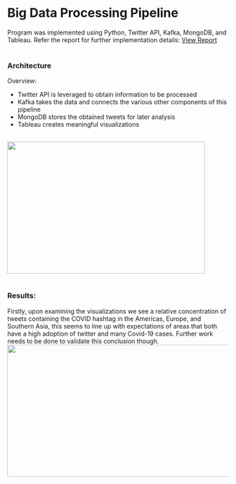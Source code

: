 # Big Data Processing Pipeline

Program was implemented using Python, Twitter API, Kafka, MongoDB, and Tableau. Refer the report for further implementation details:
<a href="https://github.com/chandnii7/SegNet/blob/main/Doc/Project_Report.pdf">View Report</a>
<br/><br/>

### Architecture<br/>
Overview:
* Twitter API is leveraged to obtain information to be processed
* Kafka takes the data and connects the various other components of this pipeline
* MongoDB stores the obtained tweets for later analysis 
* Tableau creates meaningful visualizations
<br/>
<img src="https://github.com/chandnii7/SegNet/blob/main/Data/img2.jpg" height="300" width="450"/>
<br/><br/>

### Results:
Firstly, upon examining the visualizations we see a relative concentration of tweets containing the COVID hashtag in the Americas, Europe, and Southern Asia, this seems to line up with expectations of areas that both have a high adoption of twitter and many Covid-19 cases.  Further work needs to be done to validate this conclusion though.
<br/>
<img src="https://github.com/chandnii7/SegNet/blob/main/Data/img3.jpg" height="300" width="700"/>
<br /><br/>
